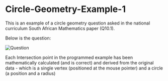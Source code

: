 # Circle-Geometry-Example-1
This is an example of a circle geometry question asked in the national curriculum South African Mathematics paper (Q10.1).

Below is the question:

![Question](https://github.com/TheDeadArmy/Circle-Geometry-Example-1/assets/103598716/ed7d3814-1995-46b4-adee-a3e208aff6ac)

Each Intersection point in the programmed example has been mathematically calculated (and is correct) and derived from the original data - which is a single vertex (positioned at the mouse pointer) and a circle (a position and a radius)
